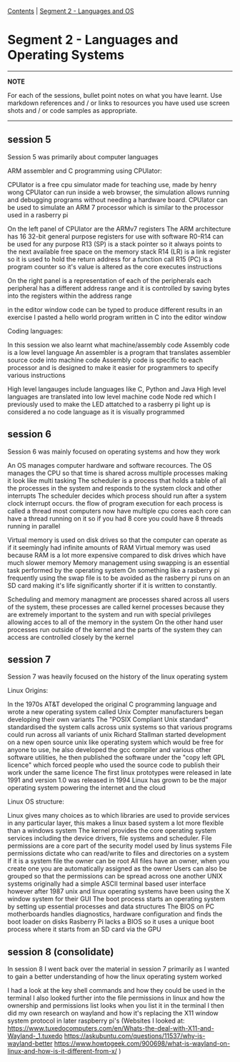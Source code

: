 [Contents](../personal_learning_record/personal_learning_record.md) | [Segment 2 - Languages and OS](../personal_learning_record/segment2.md) 

# Segment 2 - Languages and Operating Systems

---
**NOTE**

For each of the sessions, bullet point notes on what you have learnt.
Use markdown references and / or links to resources you have used
use  screen shots and / or code samples as appropriate.

---

## session 5

Session 5 was primarily about computer languages


ARM assembler and C programming using CPUlator:

CPUlator is a free cpu simulator made for teaching use, made by henry wong
CPUlator can run inside a web browser, the simulation allows running and debugging programs without needing a hardware board.
CPUlator can be used to simulate an ARM 7 processor which is similar to the processor used in a rasberry pi

On the left panel of CPUlator are the ARMv7 registers
The ARM architecture has 16 32-bit general purpose registers for use with software
R0-R14 can be used for any purpose
R13 (SP) is a stack pointer so it always points to the next available free space on the memory stack
R14 (LR) is a link register so it is used to hold the return address for a function call
R15 (PC) is a program counter so it's value is altered as the core executes instructions

On the right panel is a representation of each of the peripherals
each peripheral has a different address range and it is controlled by saving bytes into the registers within the address range

in the editor window code can be typed to produce different results
in an exercise I pasted a hello world program written in C into the editor window


Coding languages:

In this session we also learnt what machine/assembly code
Assembly code is a low level language
An assembler is a program that translates assembler source code into machine code
Assembly code is specific to each processor and is designed to make it easier for programmers to specify various instructions

High level langauges include languages like C, Python and Java
High level languages are translated into low level machine code
Node red which I previously used to make the LED attatched to a rasberry pi light up is considered a no code language as it is visually programmed


## session 6

Session 6 was mainly focused on operating systems and how they work

An OS manages computer hardware and software recources.
The OS manages the CPU so that time is shared across multiple processes making it look like multi tasking
The scheduler is a process that holds a table of all the processes in the system and responds to the system clock and other interrupts
The scheduler decides which process should run after a system clock interrupt occurs.
the flow of program execution for each process is called a thread
most computers now have multiple cpu cores
each core can have a thread running on it so if you had 8 core you could have 8 threads running in parallel

Virtual memory is used on disk drives so that the computer can operate as if it seemingly had infinite amounts of RAM
Virtual memory was used because RAM is a lot more expensive compared to disk drives which have much slower memory
Memory management using swapping is an essential task performed by the operating system
On something like a rasberry pi frequently using the swap file is to be avoided as the rasberry pi runs on an SD card making it's life significantly shorter if it is written to constantly.

Scheduling and memory managment are processes shared across all users of the system, these processes are called kernel processes because they are extremely important to the system and run with special privileges allowing acces to all of the memory in the system
On the other hand user processes run outside of the kernel and the parts of the system they can access are controlled closely by the kernel


## session 7

Session 7 was heavily focused on the history of the linux operating system

Linux Origins:

In the 1970s AT&T developed the original C programming language and wrote a new operating system called Unix
Compter manufacturers began developing their own variants
The "POSIX Compliant Unix standard" standardised the system calls across unix systems so that various programs could run across all variants of unix
Richard Stallman started development on a new open source unix like operating system which would be free for anyone to use, he also developed the gcc compiler and various other software utilities, he then published the software under the "copy left GPL licence" which forced people who used the source code to publish their work under the same licence
The first linux prototypes were released in late 1991 and version 1.0 was released in 1994
Linux has grown to be the major operating system powering the internet and the cloud


Linux OS structure:

Linux gives many choices as to which libraries are used to provide services in any particular layer, this makes a linux based system a lot more flexible than a windows system
The kernel provides the core operating system services including the device drivers, file systems and scheduler.
File permissions are a core part of the security model used by linus systems
File permissions dictate who can read/write to files and directories on a system
If it is a system file the owner can be root
All files have an owner, when you create one you are automatically assigned as the owner
Users can also be grouped so that the permissions can be spread across one another
UNIX systems originally had a simple ASCII terminal based user interface however after 1987 unix and linux operating systems have been using the X window system for their GUI
The boot process starts an operating system by setting up essential processes and data structures
The BIOS on PC motherboards handles diagnostics, hardware configuration and finds the boot loader on disks
Rasberry Pi lacks a BIOS so it uses a unique boot process where it starts from an SD card via the GPU




## session 8 (consolidate)

In session 8 I went back over the material in session 7 primarily as I wanted to gain a better understanding of how the linux operating system worked

I had a look at the key shell commands and how they could be used in the terminal
I also looked further into the file permissions in linux and how the ownership and permissions list looks when you list it in the terminal
I then did my own research on wayland and how it's replacing the X11 window system protocol in later raspberry pi's (Websites I looked at: https://www.tuxedocomputers.com/en/Whats-the-deal-with-X11-and-Wayland-_1.tuxedo    https://askubuntu.com/questions/11537/why-is-wayland-better    https://www.howtogeek.com/900698/what-is-wayland-on-linux-and-how-is-it-different-from-x/  )

